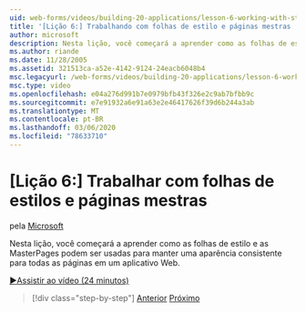 ```yaml
---
uid: web-forms/videos/building-20-applications/lesson-6-working-with-stylesheets-and-master-pages
title: '[Lição 6:] Trabalhando com folhas de estilo e páginas mestras | Microsoft Docs'
author: microsoft
description: Nesta lição, você começará a aprender como as folhas de estilo e as MasterPages podem ser usadas para manter uma aparência consistente para todas as páginas em um aplicativo Web.
ms.author: riande
ms.date: 11/28/2005
ms.assetid: 321513ca-a52e-4142-9124-24eacb6048b4
msc.legacyurl: /web-forms/videos/building-20-applications/lesson-6-working-with-stylesheets-and-master-pages
msc.type: video
ms.openlocfilehash: e04a276d991b7e0979bfb43f326e2c9ab7bfbb9c
ms.sourcegitcommit: e7e91932a6e91a63e2e46417626f39d6b244a3ab
ms.translationtype: MT
ms.contentlocale: pt-BR
ms.lasthandoff: 03/06/2020
ms.locfileid: "78633710"
---
```

# <a name="lesson-6-working-with-stylesheets-and-master-pages"></a>[Lição 6:] Trabalhar com folhas de estilos e páginas mestras

pela [Microsoft](https://github.com/microsoft)

Nesta lição, você começará a aprender como as folhas de estilo e as MasterPages podem ser usadas para manter uma aparência consistente para todas as páginas em um aplicativo Web.

[&#9654;Assistir ao vídeo (24 minutos)](https://channel9.msdn.com/Blogs/ASP-NET-Site-Videos/lesson-6-working-with-stylesheets-and-master-pages)

> [!div class="step-by-step"]
> [Anterior](lesson-5-debugging-and-tracing-your-website.md)
> [Próximo](lesson-7-databinding-to-user-interface-controls.md)
